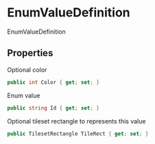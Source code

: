 # EnumValueDefinition

EnumValueDefinition

## Properties

  
Optional color  


```csharp
public int Color { get; set; }
```

  
Enum value  


```csharp
public string Id { get; set; }
```

  
Optional tileset rectangle to represents this value  


```csharp
public TilesetRectangle TileRect { get; set; }
```


